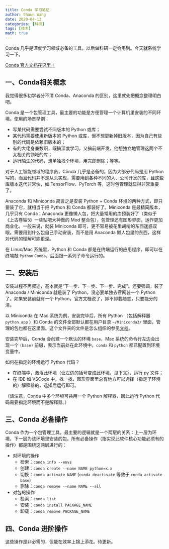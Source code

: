 ```yaml
---
title: Conda 学习笔记
author: Shawn Wang
date: 2020-04-12
categories: [科研]
tags: [技术]
math: true
---
```




Conda 几乎是深度学习领域必备的工具，以后做科研一定会用到。今天就系统学习一下。


[Conda 官方文档在这里！](https://docs.conda.io)


## 一、Conda相关概念

我觉得很多初学者分不清 Conda、Anaconda 的区别，这里就先把概念整理明白吧。

Conda 是一个包管理工具，最主要的功能是方便管理一个计算机里安装的不同环境。使用的场景举例：
- 写某代码需要尝试不同版本的 Python 或库；
- 某代码需要使用新版本的 Python 或库，但不想更新掉旧版本，因为自己有些别的代码是依赖旧版本的；
- 有的大佬身兼数职，既搞深度学习，又搞前端开发，他想独立地管理这两个不太相关的领域的库；
- 运行陌生的代码，想单独找个环境，用完即删除；等等。

对于人工智能领域的程序员，Conda 几乎是必备的，因为大部分代码是用 Python 写的，而且代码并不是从头实现，需要用到各种不同的人、公司开发的库，且这些库版本迭代非常快，如 TensorFlow、PyTorch 等，这时包管理就显得非常重要了。

Anaconda 和 Miniconda 简言之是安装 Python + Conda 环境的两种方式，即只要装了它，就相当于把 Python 和 Conda 都装好了。Miniconda 是最精简版本，几乎只有 Conda；Anaconda 更像懒人包，把大量常用的库预装好了（类似于《上古卷轴5》一些贴吧大神做的 Mod 整合包），包管理还有图形界面，运作更加商业化。一般来说，就装 Miniconda 即可，更不容易被花里胡哨的东西迷惑双眼。需要用到什么包自己手动安装，而不是用 Anaconda 懒人包里的东西，这样对代码的理解可能更深。

在 Linux/Mac 系统里，Python 和 Conda 都是在终端运行的应用程序，即可以在终端敲 `Python` `Conda`，后面跟一系列子命令运行的。


## 二、安装后

安装过程不再叙述，基本就是“下一步、下一步、下一步、完成”。还要强调，装了 Anaconda / Miniconda 就是装了 Python，没必要单独去官网装一个 Python 了。如果安装前就有一个 Python，官方文档说了，卸不卸载随意，只要能分的清。

以 Miniconda 在 Mac 系统为例，安装完毕后，所有 Python （包括解释器 `python.app` ）和 Conda 的文件全部默认都在用户目录 `~/Miniconda3/` 里面，管理的包也都在这里面。这个文件夹的文件是怎么组织的参见[文档](https://docs.conda.io/projects/conda/en/latest/user-guide/concepts/environments.html#conda-directory-structure)。


安装完毕后，Conda 会创建一个默认的环境 `base`，Mac 系统的命令行左边会出现一个 `(base)` 前缀，表示当前处在此环境中。`conda` 和 `python` 都已配置到环境变量中。

如何在指定的环境运行 Python 代码？
- 在终端中，激活此环境（让左边的括号变成此环境，见下文），运行 py 文件；
- 在 IDE 如 VSCode 中，找一找，图形界面里总有地方可以选择（指定了环境的）解释器的，选择后运行即可。

（请注意，Conda 中多个环境可共用一个 Python 解释器，因此运行 Python 代码需要指定环境而不是解释器。）


## 三、Conda 必备操作


Conda 作为一个包管理工具，最主要的逻辑就是一个两层的关系：上一层为环境，下一层为该环境里安装的包。所有必备操作（指实现此软件核心功能必须有的操作）都是围绕这两层进行的：

- 对环境的操作
    - 检索：`conda info --envs`
    - 创建：`conda create --name NAME python=x.x`
    - 切换：`conda activate NAME` (`conda deactivate` 等效于 `conda activate base`)
    - 删除：`conda remove --name NAME --all`
- 对包的操作
    - 检索：`conda list`
    - 安装：`conda install PACKAGE_NAME`
    - 卸载：`conda remove PACKAGE_NAME`



## 四、Conda 进阶操作

这些操作是非必需的，但能在效率上锦上添花。待更新。
